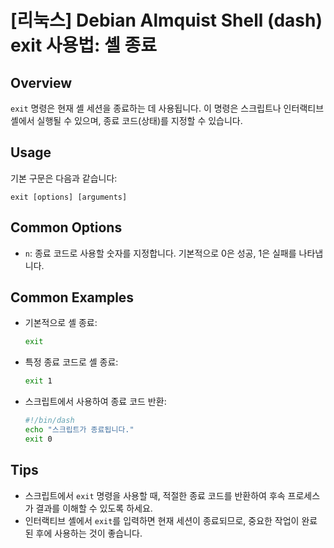 # [리눅스] Debian Almquist Shell (dash) exit 사용법: 셸 종료

## Overview
`exit` 명령은 현재 셸 세션을 종료하는 데 사용됩니다. 이 명령은 스크립트나 인터랙티브 셸에서 실행될 수 있으며, 종료 코드(상태)를 지정할 수 있습니다.

## Usage
기본 구문은 다음과 같습니다:
```
exit [options] [arguments]
```

## Common Options
- `n`: 종료 코드로 사용할 숫자를 지정합니다. 기본적으로 0은 성공, 1은 실패를 나타냅니다.

## Common Examples
- 기본적으로 셸 종료:
  ```sh
  exit
  ```

- 특정 종료 코드로 셸 종료:
  ```sh
  exit 1
  ```

- 스크립트에서 사용하여 종료 코드 반환:
  ```sh
  #!/bin/dash
  echo "스크립트가 종료됩니다."
  exit 0
  ```

## Tips
- 스크립트에서 `exit` 명령을 사용할 때, 적절한 종료 코드를 반환하여 후속 프로세스가 결과를 이해할 수 있도록 하세요.
- 인터랙티브 셸에서 `exit`를 입력하면 현재 세션이 종료되므로, 중요한 작업이 완료된 후에 사용하는 것이 좋습니다.